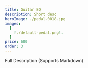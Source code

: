 ```yaml
---
title: Guitar EQ
description: Short desc
heroImage: ./pedal-0018.jpg
images:
  [
    [./default-pedal.png],
  ]
price: 600
order: 3
---
```


Full Description 
(Supports Markdown)
